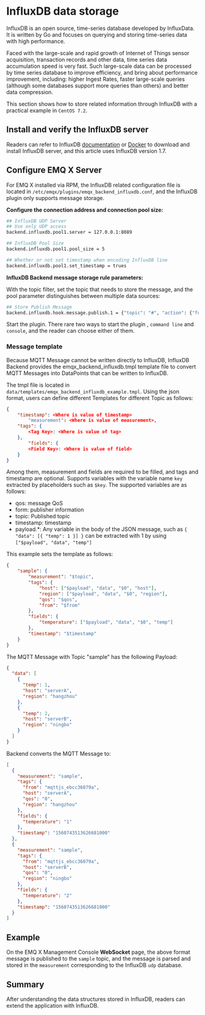 # InfluxDB data storage

InfluxDB is an open source, time-series database developed by InfluxData. It is written by Go and focuses on querying and storing time-series data with high performance.

Faced with the large-scale and rapid growth of Internet of Things sensor acquisition, transaction records and other data, time series data accumulation speed is very fast. Such large-scale data can be processed by time series database  to improve efficiency, and bring about performance improvement, including: higher Ingest Rates, faster large-scale queries (although  some databases support more queries than others) and better data compression.

This section shows how to store related information through InfluxDB with a practical example in `CentOS 7.2`.



## Install and verify the InfluxDB server

Readers can refer to InfluxDB [documentation](https://docs.influxdata.com/influxdb/) or [Docker](https://hub.docker.com/_/influxdb)  to download and install InfluxDB server, and this article uses InfluxDB version 1.7.



## Configure EMQ X Server

For EMQ X installed via RPM, the InfluxDB related configuration file is located in `/etc/emqx/plugins/emqx_backend_influxdb.conf`, and the InfluxDB plugin only supports message storage.

**Configure the connection address and connection pool size:**

```bash
## InfluxDB UDP Server
## Use only UDP access
backend.influxdb.pool1.server = 127.0.0.1:8089

## InfluxDB Pool Size
backend.influxdb.pool1.pool_size = 5

## Whether or not set timestamp when encoding InfluxDB line
backend.influxdb.pool1.set_timestamp = trues
```

**InfluxDB Backend message storage rule parameters:**

With the topic filter, set the topic that needs to store the message, and the pool parameter distinguishes between multiple data sources:

```bash
## Store Publish Message
backend.influxdb.hook.message.publish.1 = {"topic": "#", "action": {"function": "on_message_publish"}, "pool": "pool1"}
```

Start the plugin.  There rare two ways to start the plugin , `command line` and `console`, and the reader can choose either of them.



### Message template

Because MQTT Message cannot be written directly to InfluxDB, InfluxDB Backend provides the emqx_backend_influxdb.tmpl template file to convert MQTT Messages into DataPoints that can be written to InfluxDB.

The tmpl file is located in `data/templates/emqx_backend_influxdb_example.tmpl`. Using the json format, users can define different Templates for different Topic as follows:

```json
{
    "timestamp": <Where is value of timestamp>
		"measurement": <Where is value of measurement>,
    "tags": {
        <Tag Key>: <Where is value of tag>
    },
		"fields": {
    	<Field Key>: <Where is value of field>
    }
}
```

Among them, measurement and fields are required to be filled, and tags and timestamp are optional. <Where is value of> Supports variables with the variable name `key` extracted by placeholders such as `$key`. The supported variables are as follows:

- qos: message QoS
- form: publisher information
- topic: Published topic
- timestamp: timestamp
- payload.*: Any variable in the body of the JSON message, such as `{ "data": [{ "temp": 1 }] }` can be extracted with 1 by using `["$payload", "data", "temp"]` 

This example sets the template as follows:

```json
{
    "sample": {
        "measurement": "$topic",
        "tags": {
            "host": ["$payload", "data", "$0", "host"],
            "region": ["$payload", "data", "$0", "region"],
            "qos": "$qos",
            "from": "$from"
        },
        "fields": {
            "temperature": ["$payload", "data", "$0", "temp"]
        },
        "timestamp": "$timestamp"
    }
}
```

The MQTT Message with Topic "sample" has the following Payload:

```json
{
  "data": [
    {
      "temp": 1,
      "host": "serverA",
      "region": "hangzhou"
    },
    {
      "temp": 2,
      "host": "serverB",
      "region": "ningbo"
    }
  ]
}
```



Backend converts the MQTT Message to:

```json
[
  {
    "measurement": "sample",
    "tags": {
      "from": "mqttjs_ebcc36079a",
      "host": "serverA",
      "qos": "0",
      "region": "hangzhou"
    },
    "fields": {
      "temperature": "1"
    },
    "timestamp": "1560743513626681000"
  },
  {
    "measurement": "sample",
    "tags": {
      "from": "mqttjs_ebcc36079a",
      "host": "serverB",
      "qos": "0",
      "region": "ningbo"
    },
    "fields": {
      "temperature": "2"
    },
    "timestamp": "1560743513626681000"
  }
]
```



## Example

On the EMQ X Management Console **WebSocket** page, the above format  message is published to the `sample` topic, and the message is parsed and stored in the `measurement` corresponding to the InfluxDB `udp` database.

## Summary

After understanding the data structures stored in InfluxDB, readers can extend the application with InfluxDB.


